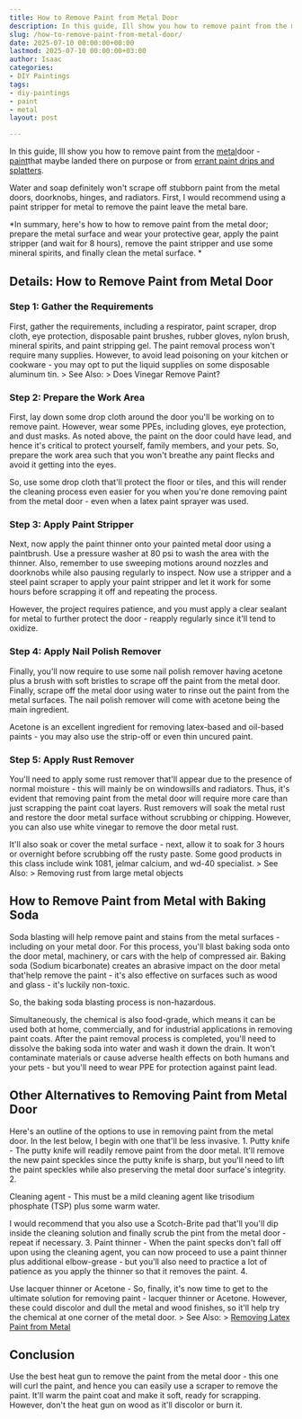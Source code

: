 ```yaml
---
title: How to Remove Paint from Metal Door
description: In this guide, Ill show you how to remove paint from the metal door
slug: /how-to-remove-paint-from-metal-door/
date: 2025-07-10 00:00:00+00:00
lastmod: 2025-07-10 00:00:00+03:00
author: Isaac
categories:
- DIY Paintings
tags:
- diy-paintings
- paint
- metal
layout: post

---
```

In this guide, Ill show you how to remove paint from the [metal](https://pestpolicy.com/can-you-use-acrylic-paint-on-metal/)door - [paint](https://pestpolicy.com/how-to-remove-paint-from-metal-railing/)that maybe landed there on purpose or from [errant paint drips and splatters](https://www.artcons.udel.edu/mitra/Documents/MITRA_Mediums_and_Additives.pdf).

Water and soap definitely won't scrape off stubborn paint from the metal doors, doorknobs, hinges, and radiators. First, I would recommend using a paint stripper for metal to remove the paint leave the metal bare.

*In summary, here's how to how to remove paint from the metal door; prepare the metal surface and wear your protective gear, apply the paint stripper (and wait for 8 hours), remove the paint stripper and use some mineral spirits, and finally clean the metal surface. *

##  Details: How to Remove Paint from Metal Door

###  Step 1: Gather the Requirements

First, gather the requirements, including a respirator, paint scraper, drop cloth, eye protection, disposable paint brushes, rubber gloves, nylon brush, mineral spirits, and paint stripping gel. The paint removal process won't require many supplies. However, to avoid lead poisoning on your kitchen or cookware - you may opt to put the liquid supplies on some disposable aluminum tin. > See Also: > Does Vinegar Remove Paint?

###  Step 2: Prepare the Work Area

First, lay down some drop cloth around the door you'll be working on to remove paint. However, wear some PPEs, including gloves, eye protection, and dust masks. As noted above, the paint on the door could have lead, and hence it's critical to protect yourself, family members, and your pets. So, prepare the work area such that you won't breathe any paint flecks and avoid it getting into the eyes.

So, use some drop cloth that'll protect the floor or tiles, and this will render the cleaning process even easier for you when you're done removing paint from the metal door - even when a latex paint sprayer was used.

###  Step 3: Apply Paint Stripper

Next, now apply the paint thinner onto your painted metal door using a paintbrush. Use a pressure washer at 80 psi to wash the area with the thinner. Also, remember to use sweeping motions around nozzles and doorknobs while also pausing regularly to inspect. Now use a stripper and a steel paint scraper to apply your paint stripper and let it work for some hours before scrapping it off and repeating the process.

However, the project requires patience, and you must apply a clear sealant for metal to further protect the door - reapply regularly since it'll tend to oxidize.

###  Step 4: Apply Nail Polish Remover

Finally, you'll now require to use some nail polish remover having acetone plus a brush with soft bristles to scrape off the paint from the metal door. Finally, scrape off the metal door using water to rinse out the paint from the metal surfaces. The nail polish remover will come with acetone being the main ingredient.

Acetone is an excellent ingredient for removing latex-based and oil-based paints - you may also use the strip-off or even thin uncured paint.

###  Step 5: Apply Rust Remover

You'll need to apply some rust remover that'll appear due to the presence of normal moisture - this will mainly be on windowsills and radiators. Thus, it's evident that removing paint from the metal door will require more care than just scrapping the paint coat layers. Rust removers will soak the metal rust and restore the door metal surface without scrubbing or chipping. However, you can also use white vinegar to remove the door metal rust.

It'll also soak or cover the metal surface - next, allow it to soak for 3 hours or overnight before scrubbing off the rusty paste. Some good products in this class include wink 1081, jelmar calcium, and wd-40 specialist. > See Also: > Removing rust from large metal objects

##  How to Remove Paint from Metal with Baking Soda

Soda blasting will help remove paint and stains from the metal surfaces - including on your metal door. For this process, you'll blast baking soda onto the door metal, machinery, or cars with the help of compressed air. Baking soda (Sodium bicarbonate) creates an abrasive impact on the door metal that'help remove the paint - it's also effective on surfaces such as wood and glass - it's luckily non-toxic.

So, the baking soda blasting process is non-hazardous.

Simultaneously, the chemical is also food-grade, which means it can be used both at home, commercially, and for industrial applications in removing paint coats. After the paint removal process is completed, you'll need to dissolve the baking soda into water and wash it down the drain. It won't contaminate materials or cause adverse health effects on both humans and your pets - but you'll need to wear PPE for protection against paint lead.

##  Other Alternatives to Removing Paint from Metal Door

Here's an outline of the options to use in removing paint from the metal door. In the lest below, I begin with one that'll be less invasive. 1. Putty knife - The putty knife will readily remove paint from the door metal. It'll remove the new paint speckles since the putty knife is sharp, but you'll need to lift the paint speckles while also preserving the metal door surface's integrity. 2.

Cleaning agent - This must be a mild cleaning agent like trisodium phosphate (TSP) plus some warm water.

I would recommend that you also use a Scotch-Brite pad that'll you'll dip inside the cleaning solution and finally scrub the pint from the metal door - repeat if necessary. 3. Paint thinner - When the paint specks don't fall off upon using the cleaning agent, you can now proceed to use a paint thinner plus additional elbow-grease - but you'll also need to practice a lot of patience as you apply the thinner so that it removes the paint. 4.

Use lacquer thinner or Acetone - So, finally, it's now time to get to the ultimate solution for removing paint - lacquer thinner or Acetone. However, these could discolor and dull the metal and wood finishes, so it'll help try the chemical at one corner of the metal door. > See Also: > [Removing Latex Paint from Metal](https://pestpolicy.com/how-to-remove-latex-paint-from-metal/)

##  Conclusion

Use the best heat gun to remove the paint from the metal door - this one will curl the paint, and hence you can easily use a scraper to remove the paint. It'll warm the paint coat and make it soft, ready for scrapping. However, don't the heat gun on wood as it'll discolor or burn it.